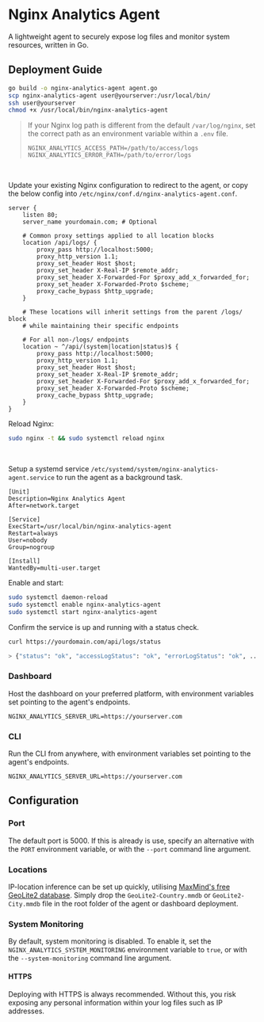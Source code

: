 # Nginx Analytics Agent

A lightweight agent to securely expose log files and monitor system resources, written in Go.

## Deployment Guide

```bash
go build -o nginx-analytics-agent agent.go
scp nginx-analytics-agent user@yourserver:/usr/local/bin/
ssh user@yourserver
chmod +x /usr/local/bin/nginx-analytics-agent
```

> If your Nginx log path is different from the default `/var/log/nginx`, set the correct path as an environment variable within a `.env` file.
>
> ```env
> NGINX_ANALYTICS_ACCESS_PATH=/path/to/access/logs
> NGINX_ANALYTICS_ERROR_PATH=/path/to/error/logs
> ```
<br>

Update your existing Nginx configuration to redirect to the agent, or copy the below config into `/etc/nginx/conf.d/nginx-analytics-agent.conf`.

```nginx
server {
    listen 80;
    server_name yourdomain.com; # Optional

    # Common proxy settings applied to all location blocks
    location /api/logs/ {
        proxy_pass http://localhost:5000;
        proxy_http_version 1.1;
        proxy_set_header Host $host;
        proxy_set_header X-Real-IP $remote_addr;
        proxy_set_header X-Forwarded-For $proxy_add_x_forwarded_for;
        proxy_set_header X-Forwarded-Proto $scheme;
        proxy_cache_bypass $http_upgrade;
    }

    # These locations will inherit settings from the parent /logs/ block
    # while maintaining their specific endpoints

    # For all non-/logs/ endpoints
    location ~ ^/api/(system|location|status)$ {
        proxy_pass http://localhost:5000;
        proxy_http_version 1.1;
        proxy_set_header Host $host;
        proxy_set_header X-Real-IP $remote_addr;
        proxy_set_header X-Forwarded-For $proxy_add_x_forwarded_for;
        proxy_set_header X-Forwarded-Proto $scheme;
        proxy_cache_bypass $http_upgrade;
    }
}
```

Reload Nginx:

```bash
sudo nginx -t && sudo systemctl reload nginx
```
<br>

Setup a systemd service `/etc/systemd/system/nginx-analytics-agent.service` to run the agent as a background task.

```service
[Unit]
Description=Nginx Analytics Agent
After=network.target

[Service]
ExecStart=/usr/local/bin/nginx-analytics-agent
Restart=always
User=nobody
Group=nogroup

[Install]
WantedBy=multi-user.target
```

Enable and start: 

```bash
sudo systemctl daemon-reload
sudo systemctl enable nginx-analytics-agent
sudo systemctl start nginx-analytics-agent
```

Confirm the service is up and running with a status check.

```bash
curl https://yourdomain.com/api/logs/status

> {"status": "ok", "accessLogStatus": "ok", "errorLogStatus": "ok", ...}
```

### Dashboard

Host the dashboard on your preferred platform, with environment variables set pointing to the agent's endpoints.

```env
NGINX_ANALYTICS_SERVER_URL=https://yourserver.com
```

### CLI

Run the CLI from anywhere, with environment variables set pointing to the agent's endpoints.

```env
NGINX_ANALYTICS_SERVER_URL=https://yourserver.com
```

## Configuration

### Port

The default port is 5000. If this is already is use, specify an alternative with the `PORT` environment variable, or with the `--port` command line argument.

### Locations

IP-location inference can be set up quickly, utilising <a href="https://www.maxmind.com/en/home">MaxMind's free GeoLite2 database</a>. Simply drop the `GeoLite2-Country.mmdb` or `GeoLite2-City.mmdb` file in the root folder of the agent or dashboard deployment.

### System Monitoring

By default, system monitoring is disabled. To enable it, set the `NGINX_ANALYTICS_SYSTEM_MONITORING` environment variable to `true`, or with the `--system-monitoring` command line argument.

#### HTTPS

Deploying with HTTPS is always recommended. Without this, you risk exposing any personal information within your log files such as IP addresses.